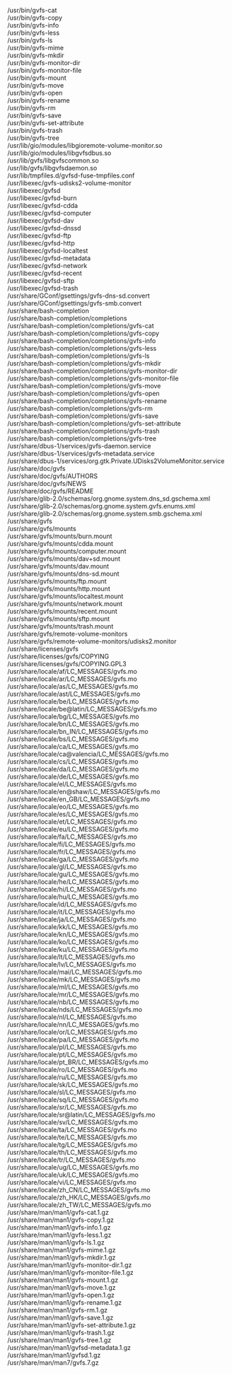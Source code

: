 /usr/bin/gvfs-cat  
/usr/bin/gvfs-copy  
/usr/bin/gvfs-info  
/usr/bin/gvfs-less  
/usr/bin/gvfs-ls  
/usr/bin/gvfs-mime  
/usr/bin/gvfs-mkdir  
/usr/bin/gvfs-monitor-dir  
/usr/bin/gvfs-monitor-file  
/usr/bin/gvfs-mount  
/usr/bin/gvfs-move  
/usr/bin/gvfs-open  
/usr/bin/gvfs-rename  
/usr/bin/gvfs-rm  
/usr/bin/gvfs-save  
/usr/bin/gvfs-set-attribute  
/usr/bin/gvfs-trash  
/usr/bin/gvfs-tree  
/usr/lib/gio/modules/libgioremote-volume-monitor.so  
/usr/lib/gio/modules/libgvfsdbus.so  
/usr/lib/gvfs/libgvfscommon.so  
/usr/lib/gvfs/libgvfsdaemon.so  
/usr/lib/tmpfiles.d/gvfsd-fuse-tmpfiles.conf  
/usr/libexec/gvfs-udisks2-volume-monitor  
/usr/libexec/gvfsd  
/usr/libexec/gvfsd-burn  
/usr/libexec/gvfsd-cdda  
/usr/libexec/gvfsd-computer  
/usr/libexec/gvfsd-dav  
/usr/libexec/gvfsd-dnssd  
/usr/libexec/gvfsd-ftp  
/usr/libexec/gvfsd-http  
/usr/libexec/gvfsd-localtest  
/usr/libexec/gvfsd-metadata  
/usr/libexec/gvfsd-network  
/usr/libexec/gvfsd-recent  
/usr/libexec/gvfsd-sftp  
/usr/libexec/gvfsd-trash  
/usr/share/GConf/gsettings/gvfs-dns-sd.convert  
/usr/share/GConf/gsettings/gvfs-smb.convert  
/usr/share/bash-completion  
/usr/share/bash-completion/completions  
/usr/share/bash-completion/completions/gvfs-cat  
/usr/share/bash-completion/completions/gvfs-copy  
/usr/share/bash-completion/completions/gvfs-info  
/usr/share/bash-completion/completions/gvfs-less  
/usr/share/bash-completion/completions/gvfs-ls  
/usr/share/bash-completion/completions/gvfs-mkdir  
/usr/share/bash-completion/completions/gvfs-monitor-dir  
/usr/share/bash-completion/completions/gvfs-monitor-file  
/usr/share/bash-completion/completions/gvfs-move  
/usr/share/bash-completion/completions/gvfs-open  
/usr/share/bash-completion/completions/gvfs-rename  
/usr/share/bash-completion/completions/gvfs-rm  
/usr/share/bash-completion/completions/gvfs-save  
/usr/share/bash-completion/completions/gvfs-set-attribute  
/usr/share/bash-completion/completions/gvfs-trash  
/usr/share/bash-completion/completions/gvfs-tree  
/usr/share/dbus-1/services/gvfs-daemon.service  
/usr/share/dbus-1/services/gvfs-metadata.service  
/usr/share/dbus-1/services/org.gtk.Private.UDisks2VolumeMonitor.service  
/usr/share/doc/gvfs  
/usr/share/doc/gvfs/AUTHORS  
/usr/share/doc/gvfs/NEWS  
/usr/share/doc/gvfs/README  
/usr/share/glib-2.0/schemas/org.gnome.system.dns_sd.gschema.xml  
/usr/share/glib-2.0/schemas/org.gnome.system.gvfs.enums.xml  
/usr/share/glib-2.0/schemas/org.gnome.system.smb.gschema.xml  
/usr/share/gvfs  
/usr/share/gvfs/mounts  
/usr/share/gvfs/mounts/burn.mount  
/usr/share/gvfs/mounts/cdda.mount  
/usr/share/gvfs/mounts/computer.mount  
/usr/share/gvfs/mounts/dav+sd.mount  
/usr/share/gvfs/mounts/dav.mount  
/usr/share/gvfs/mounts/dns-sd.mount  
/usr/share/gvfs/mounts/ftp.mount  
/usr/share/gvfs/mounts/http.mount  
/usr/share/gvfs/mounts/localtest.mount  
/usr/share/gvfs/mounts/network.mount  
/usr/share/gvfs/mounts/recent.mount  
/usr/share/gvfs/mounts/sftp.mount  
/usr/share/gvfs/mounts/trash.mount  
/usr/share/gvfs/remote-volume-monitors  
/usr/share/gvfs/remote-volume-monitors/udisks2.monitor  
/usr/share/licenses/gvfs  
/usr/share/licenses/gvfs/COPYING  
/usr/share/licenses/gvfs/COPYING.GPL3  
/usr/share/locale/af/LC_MESSAGES/gvfs.mo  
/usr/share/locale/ar/LC_MESSAGES/gvfs.mo  
/usr/share/locale/as/LC_MESSAGES/gvfs.mo  
/usr/share/locale/ast/LC_MESSAGES/gvfs.mo  
/usr/share/locale/be/LC_MESSAGES/gvfs.mo  
/usr/share/locale/be@latin/LC_MESSAGES/gvfs.mo  
/usr/share/locale/bg/LC_MESSAGES/gvfs.mo  
/usr/share/locale/bn/LC_MESSAGES/gvfs.mo  
/usr/share/locale/bn_IN/LC_MESSAGES/gvfs.mo  
/usr/share/locale/bs/LC_MESSAGES/gvfs.mo  
/usr/share/locale/ca/LC_MESSAGES/gvfs.mo  
/usr/share/locale/ca@valencia/LC_MESSAGES/gvfs.mo  
/usr/share/locale/cs/LC_MESSAGES/gvfs.mo  
/usr/share/locale/da/LC_MESSAGES/gvfs.mo  
/usr/share/locale/de/LC_MESSAGES/gvfs.mo  
/usr/share/locale/el/LC_MESSAGES/gvfs.mo  
/usr/share/locale/en@shaw/LC_MESSAGES/gvfs.mo  
/usr/share/locale/en_GB/LC_MESSAGES/gvfs.mo  
/usr/share/locale/eo/LC_MESSAGES/gvfs.mo  
/usr/share/locale/es/LC_MESSAGES/gvfs.mo  
/usr/share/locale/et/LC_MESSAGES/gvfs.mo  
/usr/share/locale/eu/LC_MESSAGES/gvfs.mo  
/usr/share/locale/fa/LC_MESSAGES/gvfs.mo  
/usr/share/locale/fi/LC_MESSAGES/gvfs.mo  
/usr/share/locale/fr/LC_MESSAGES/gvfs.mo  
/usr/share/locale/ga/LC_MESSAGES/gvfs.mo  
/usr/share/locale/gl/LC_MESSAGES/gvfs.mo  
/usr/share/locale/gu/LC_MESSAGES/gvfs.mo  
/usr/share/locale/he/LC_MESSAGES/gvfs.mo  
/usr/share/locale/hi/LC_MESSAGES/gvfs.mo  
/usr/share/locale/hu/LC_MESSAGES/gvfs.mo  
/usr/share/locale/id/LC_MESSAGES/gvfs.mo  
/usr/share/locale/it/LC_MESSAGES/gvfs.mo  
/usr/share/locale/ja/LC_MESSAGES/gvfs.mo  
/usr/share/locale/kk/LC_MESSAGES/gvfs.mo  
/usr/share/locale/kn/LC_MESSAGES/gvfs.mo  
/usr/share/locale/ko/LC_MESSAGES/gvfs.mo  
/usr/share/locale/ku/LC_MESSAGES/gvfs.mo  
/usr/share/locale/lt/LC_MESSAGES/gvfs.mo  
/usr/share/locale/lv/LC_MESSAGES/gvfs.mo  
/usr/share/locale/mai/LC_MESSAGES/gvfs.mo  
/usr/share/locale/mk/LC_MESSAGES/gvfs.mo  
/usr/share/locale/ml/LC_MESSAGES/gvfs.mo  
/usr/share/locale/mr/LC_MESSAGES/gvfs.mo  
/usr/share/locale/nb/LC_MESSAGES/gvfs.mo  
/usr/share/locale/nds/LC_MESSAGES/gvfs.mo  
/usr/share/locale/nl/LC_MESSAGES/gvfs.mo  
/usr/share/locale/nn/LC_MESSAGES/gvfs.mo  
/usr/share/locale/or/LC_MESSAGES/gvfs.mo  
/usr/share/locale/pa/LC_MESSAGES/gvfs.mo  
/usr/share/locale/pl/LC_MESSAGES/gvfs.mo  
/usr/share/locale/pt/LC_MESSAGES/gvfs.mo  
/usr/share/locale/pt_BR/LC_MESSAGES/gvfs.mo  
/usr/share/locale/ro/LC_MESSAGES/gvfs.mo  
/usr/share/locale/ru/LC_MESSAGES/gvfs.mo  
/usr/share/locale/sk/LC_MESSAGES/gvfs.mo  
/usr/share/locale/sl/LC_MESSAGES/gvfs.mo  
/usr/share/locale/sq/LC_MESSAGES/gvfs.mo  
/usr/share/locale/sr/LC_MESSAGES/gvfs.mo  
/usr/share/locale/sr@latin/LC_MESSAGES/gvfs.mo  
/usr/share/locale/sv/LC_MESSAGES/gvfs.mo  
/usr/share/locale/ta/LC_MESSAGES/gvfs.mo  
/usr/share/locale/te/LC_MESSAGES/gvfs.mo  
/usr/share/locale/tg/LC_MESSAGES/gvfs.mo  
/usr/share/locale/th/LC_MESSAGES/gvfs.mo  
/usr/share/locale/tr/LC_MESSAGES/gvfs.mo  
/usr/share/locale/ug/LC_MESSAGES/gvfs.mo  
/usr/share/locale/uk/LC_MESSAGES/gvfs.mo  
/usr/share/locale/vi/LC_MESSAGES/gvfs.mo  
/usr/share/locale/zh_CN/LC_MESSAGES/gvfs.mo  
/usr/share/locale/zh_HK/LC_MESSAGES/gvfs.mo  
/usr/share/locale/zh_TW/LC_MESSAGES/gvfs.mo  
/usr/share/man/man1/gvfs-cat.1.gz  
/usr/share/man/man1/gvfs-copy.1.gz  
/usr/share/man/man1/gvfs-info.1.gz  
/usr/share/man/man1/gvfs-less.1.gz  
/usr/share/man/man1/gvfs-ls.1.gz  
/usr/share/man/man1/gvfs-mime.1.gz  
/usr/share/man/man1/gvfs-mkdir.1.gz  
/usr/share/man/man1/gvfs-monitor-dir.1.gz  
/usr/share/man/man1/gvfs-monitor-file.1.gz  
/usr/share/man/man1/gvfs-mount.1.gz  
/usr/share/man/man1/gvfs-move.1.gz  
/usr/share/man/man1/gvfs-open.1.gz  
/usr/share/man/man1/gvfs-rename.1.gz  
/usr/share/man/man1/gvfs-rm.1.gz  
/usr/share/man/man1/gvfs-save.1.gz  
/usr/share/man/man1/gvfs-set-attribute.1.gz  
/usr/share/man/man1/gvfs-trash.1.gz  
/usr/share/man/man1/gvfs-tree.1.gz  
/usr/share/man/man1/gvfsd-metadata.1.gz  
/usr/share/man/man1/gvfsd.1.gz  
/usr/share/man/man7/gvfs.7.gz  
